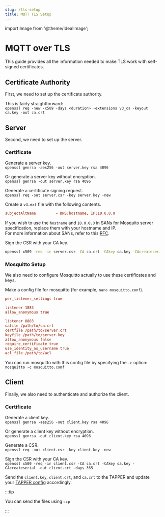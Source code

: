 ```yaml
---
slug: /tls-setup
title: MQTT TLS Setup
---
```


import Image from '@theme/IdealImage';

# MQTT over TLS

This guide provides all the information needed to make TLS work with self-signed certificates.

## Certificate Authority

First, we need to set up the certificate authority.

This is fairly straightforward:  
`openssl req -new -x509 -days <duration> -extensions v3_ca -keyout ca.key -out ca.crt`

## Server

Second, we need to set up the server.

### Certificate

Generate a server key.  
`openssl genrsa -aes256 -out server.key rsa 4096`

Or generate a server key without encryption.  
`openssl genrsa -out server.key rsa 4096`

Generate a certificate signing request.  
`openssl req -out server.csr -key server.key -new`

Create a `v3.ext` file with the following contents.

```conf
subjectAltName         = DNS:hostname, IP:10.0.0.0
```

If you wish to use the `hostname` and `10.0.0.0` in SANs for Mosquito server specification, replace them with your hostname and IP.  
For more information about SANs, refer to this [RFC](https://www.rfc-editor.org/rfc/rfc9525#name-identifying-application-ser).

Sign the CSR with your CA key.

```bash
openssl x509 -req -in server.csr -CA ca.crt -CAkey ca.key -CAcreateserial -out server.crt -days 365 -extfile v3.ext
```

### Mosquitto Setup

We also need to configure Mosquitto actually to use these certificates and keys.

Make a config file for mosquitto (for example, `nano mosquitto.conf`).

```conf
per_listener_settings true

listener 1883
allow_anonymous true

listener 8883
cafile /path/to/ca.crt
certfile /path/to/server.crt
keyfile /path/to/server.key
allow_anonymous false
require_certificate true
use_identity_as_username true
acl_file /path/to/acl
```

You can run mosquitto with this config file by specifying the `-c` option: `mosquitto -c mosquitto.conf`

## Client

Finally, we also need to authenticate and authorize the client.

### Certificate

Generate a client key.  
`openssl genrsa -aes256 -out client.key rsa 4096`

Or generate a client key without encryption.  
`openssl genrsa -out client.key rsa 4096`

Generate a CSR.  
`openssl req -out client.csr -key client.key -new`

Sign the CSR with your CA key.  
`openssl x509 -req -in client.csr -CA ca.crt -CAkey ca.key -CAcreateserial -out client.crt -days 365`

Send the `client.key`, `client.crt`, and `ca.crt` to the TAPPER and update your [TAPPER config](usage#configuration) accordingly.

:::tip

You can send the files using `scp`

:::

